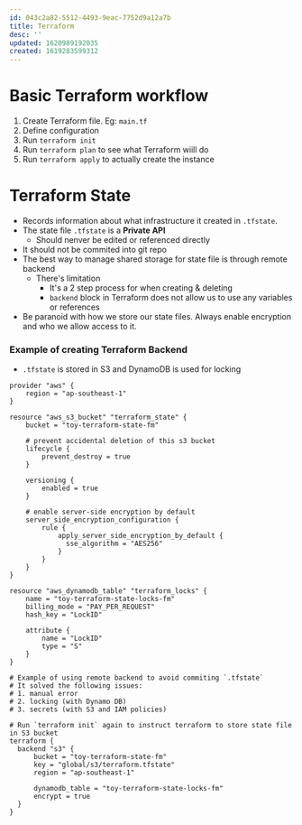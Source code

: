```yaml
---
id: 043c2a82-5512-4493-9eac-7752d9a12a7b
title: Terraform
desc: ''
updated: 1620989192035
created: 1619283599312
---
```


# Basic Terraform workflow 

1. Create Terraform file. Eg: `main.tf`
2. Define configuration
3. Run `terraform init`
4. Run `terraform plan` to see what Terraform wiill do
5. Run `terraform apply` to actually create the instance

# Terraform State

- Records information about what infrastructure it created in `.tfstate`.
- The state file `.tfstate` is a **Private API**
    - Should nenver be edited or referenced directly
- It should not be commited into git repo
- The best way to manage shared storage for state file is through remote backend
    - There's limitation
        - It's a 2 step process for when creating & deleting
        - `backend` block in Terraform does not allow us to use any variables or references
- Be paranoid with how we store our state files. Always enable encryption and who we allow access to it.

### Example of creating Terraform Backend
- `.tfstate` is stored in S3 and DynamoDB is used for locking
```
provider "aws" {
    region = "ap-southeast-1"
}

resource "aws_s3_bucket" "terraform_state" {
    bucket = "toy-terraform-state-fm"

    # prevent accidental deletion of this s3 bucket
    lifecycle {
        prevent_destroy = true
    }

    versioning {
        enabled = true
    }

    # enable server-side encryption by default
    server_side_encryption_configuration {
        rule {
            apply_server_side_encryption_by_default {
              sse_algorithm = "AES256"
            }
        }
    }
}

resource "aws_dynamodb_table" "terraform_locks" {
    name = "toy-terraform-state-locks-fm"
    billing_mode = "PAY_PER_REQUEST"
    hash_key = "LockID"

    attribute {
        name = "LockID"
        type = "S"
    }
}

# Example of using remote backend to avoid commiting `.tfstate`
# It solved the following issues:
# 1. manual error
# 2. locking (with Dynamo DB)
# 3. secrets (with S3 and IAM policies)

# Run `terraform init` again to instruct terraform to store state file in S3 bucket
terraform {
  backend "s3" {
      bucket = "toy-terraform-state-fm"
      key = "global/s3/terraform.tfstate"
      region = "ap-southeast-1"

      dynamodb_table = "toy-terraform-state-locks-fm"
      encrypt = true
  }
}
```